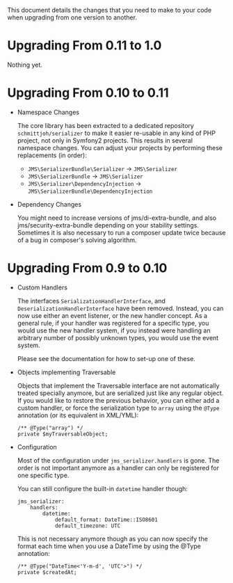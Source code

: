 This document details the changes that you need to make to your code
when upgrading from one version to another.

Upgrading From 0.11 to 1.0
==========================
Nothing yet.

Upgrading From 0.10 to 0.11
===========================

- Namespace Changes

    The core library has been extracted to a dedicated repository ``schmittjoh/serializer``
    to make it easier re-usable in any kind of PHP project, not only in Symfony2 projects.
    This results in several namespace changes. You can adjust your projects by performing
    these replacements (in order):

    - ``JMS\SerializerBundle\Serializer`` -> ``JMS\Serializer``
    - ``JMS\SerializerBundle`` -> ``JMS\Serializer``
    - ``JMS\Serializer\DependencyInjection`` -> ``JMS\SerializerBundle\DependencyInjection``

- Dependency Changes

    You might need to increase versions of jms/di-extra-bundle, and also jms/security-extra-bundle
    depending on your stability settings. Sometimes it is also necessary to run a composer update
    twice because of a bug in composer's solving algorithm.
    

Upgrading From 0.9 to 0.10
==========================

- Custom Handlers

    The interfaces ``SerializationHandlerInterface``, and ``DeserializationHandlerInterface``
    have been removed. Instead, you can now use either an event listener, or the new handler
    concept. As a general rule, if your handler was registered for a specific type, you
    would use the new handler system, if you instead were handling an arbitrary number of
    possibly unknown types, you would use the event system.

    Please see the documentation for how to set-up one of these.

- Objects implementing Traversable

    Objects that implement the Traversable interface are not automatically treated specially
    anymore, but are serialized just like any regular object. If you would like to restore the
    previous behavior, you can either add a custom handler, or force the serialization type 
    to ``array`` using the ``@Type`` annotation (or its equivalent in XML/YML):

    ```
    /** @Type("array") */
    private $myTraversableObject;
    ```

- Configuration

    Most of the configuration under ``jms_serializer.handlers`` is gone. The order is not
    important anymore as a handler can only be registered for one specific type.

    You can still configure the built-in ``datetime`` handler though:

    ```
    jms_serializer:
        handlers:
            datetime:
                default_format: DateTime::ISO8601
                default_timezone: UTC
    ```

    This is not necessary anymore though as you can now specify the format each time when
    you use a DateTime by using the @Type annotation:

    ```
    /** @Type("DateTime<'Y-m-d', 'UTC'>") */
    private $createdAt;
    ```
